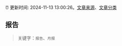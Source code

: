:alarm_clock: 更新时间: 2024-11-13 13:00:26。[文章来源](/README.md)、[文章分类](/TAGS.md)

## 报告


> 关键字：`报告`、`月报`



